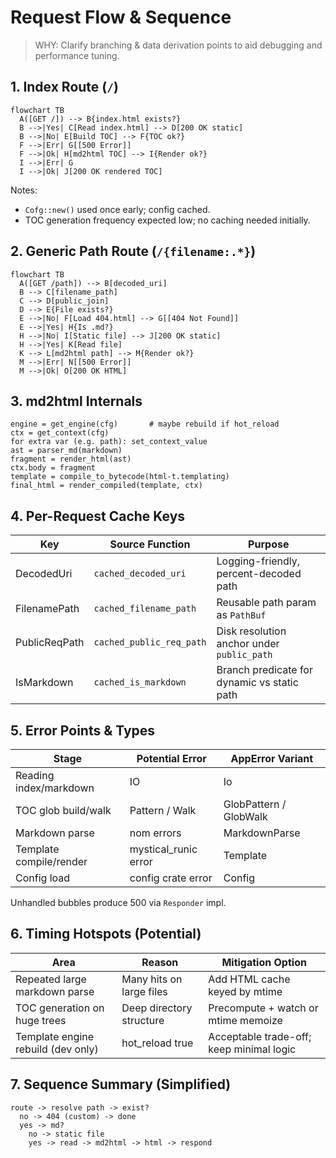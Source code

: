 # Request Flow & Sequence

> WHY: Clarify branching & data derivation points to aid debugging and performance tuning.

## 1. Index Route (`/`)

```mermaid
flowchart TB
  A([GET /]) --> B{index.html exists?}
  B -->|Yes| C[Read index.html] --> D[200 OK static]
  B -->|No| E[Build TOC] --> F{TOC ok?}
  F -->|Err| G[[500 Error]]
  F -->|Ok| H[md2html TOC] --> I{Render ok?}
  I -->|Err| G
  I -->|Ok| J[200 OK rendered TOC]
```

Notes:

- `Cofg::new()` used once early; config cached.
- TOC generation frequency expected low; no caching needed initially.

## 2. Generic Path Route (`/{filename:.*}`)

```mermaid
flowchart TB
  A([GET /path]) --> B[decoded_uri]
  B --> C[filename_path]
  C --> D[public_join]
  D --> E{File exists?}
  E -->|No| F[Load 404.html] --> G[[404 Not Found]]
  E -->|Yes| H{Is .md?}
  H -->|No| I[Static file] --> J[200 OK static]
  H -->|Yes| K[Read file]
  K --> L[md2html path] --> M{Render ok?}
  M -->|Err| N[[500 Error]]
  M -->|Ok| O[200 OK HTML]
```

## 3. md2html Internals

```text
engine = get_engine(cfg)       # maybe rebuild if hot_reload
ctx = get_context(cfg)
for extra var (e.g. path): set_context_value
ast = parser_md(markdown)
fragment = render_html(ast)
ctx.body = fragment
template = compile_to_bytecode(html-t.templating)
final_html = render_compiled(template, ctx)
```

## 4. Per-Request Cache Keys

| Key           | Source Function          | Purpose                                     |
| ------------- | ------------------------ | ------------------------------------------- |
| DecodedUri    | `cached_decoded_uri`     | Logging-friendly, percent-decoded path      |
| FilenamePath  | `cached_filename_path`   | Reusable path param as `PathBuf`            |
| PublicReqPath | `cached_public_req_path` | Disk resolution anchor under `public_path`  |
| IsMarkdown    | `cached_is_markdown`     | Branch predicate for dynamic vs static path |

## 5. Error Points & Types

| Stage                   | Potential Error      | AppError Variant       |
| ----------------------- | -------------------- | ---------------------- |
| Reading index/markdown  | IO                   | Io                     |
| TOC glob build/walk     | Pattern / Walk       | GlobPattern / GlobWalk |
| Markdown parse          | nom errors           | MarkdownParse          |
| Template compile/render | mystical_runic error | Template               |
| Config load             | config crate error   | Config                 |

Unhandled bubbles produce 500 via `Responder` impl.

## 6. Timing Hotspots (Potential)

| Area                               | Reason                   | Mitigation Option                        |
| ---------------------------------- | ------------------------ | ---------------------------------------- |
| Repeated large markdown parse      | Many hits on large files | Add HTML cache keyed by mtime            |
| TOC generation on huge trees       | Deep directory structure | Precompute + watch or mtime memoize      |
| Template engine rebuild (dev only) | hot_reload true          | Acceptable trade-off; keep minimal logic |

## 7. Sequence Summary (Simplified)

```text
route -> resolve path -> exist?
  no -> 404 (custom) -> done
  yes -> md?
    no -> static file
    yes -> read -> md2html -> html -> respond
```
